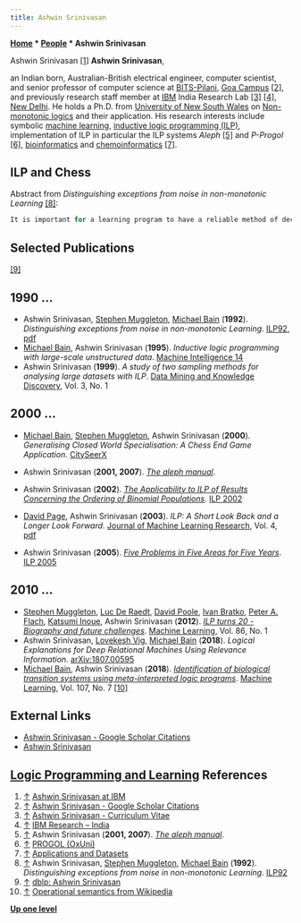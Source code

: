 ```yaml
---
title: Ashwin Srinivasan
---
```

**[Home](Home "Home") * [People](People "People") * Ashwin Srinivasan**

[](http://www.cse.iitd.ernet.in/~ashwin/) Ashwin Srinivasan <a id="cite-note-1" href="#cite-ref-1">[1]</a>
**Ashwin Srinivasan**,

an Indian born, Australian-British electrical engineer, computer scientist, and senior professor of computer science at [BITS-Pilani](https://en.wikipedia.org/wiki/Birla_Institute_of_Technology_and_Science,_Pilani), [Goa Campus](https://en.wikipedia.org/wiki/Birla_Institute_of_Technology_and_Science,_Pilani_%E2%80%93_Goa_Campus) <a id="cite-note-2" href="#cite-ref-2">[2]</a>, and previously research staff member at [IBM](index.php?title=IBM&action=edit&redlink=1 "IBM (page does not exist)") India Research Lab <a id="cite-note-3" href="#cite-ref-3">[3]</a> <a id="cite-note-4" href="#cite-ref-4">[4]</a>, [New Delhi](https://en.wikipedia.org/wiki/New_Delhi).
He holds a Ph.D. from [University of New South Wales](https://en.wikipedia.org/wiki/University_of_New_South_Wales) on [Non-monotonic logics](https://en.wikipedia.org/wiki/Non-monotonic_logic) and their application.
His research interests include symbolic [machine learning](Learning "Learning"), [inductive logic programming (ILP)](https://en.wikipedia.org/wiki/Inductive_logic_programming), implementation of ILP in particular the ILP systems *Aleph* <a id="cite-note-5" href="#cite-ref-5">[5]</a> and *P-Progol* <a id="cite-note-6" href="#cite-ref-6">[6]</a>, [bioinformatics](https://en.wikipedia.org/wiki/Bioinformatics) and [chemoinformatics](https://en.wikipedia.org/wiki/Cheminformatics) <a id="cite-note-7" href="#cite-ref-7">[7]</a>.

## ILP and Chess

Abstract from *Distinguishing exceptions from noise in non-monotonic Learning* <a id="cite-note-8" href="#cite-ref-8">[8]</a>:

```C++
It is important for a learning program to have a reliable method of deciding whether to treat errors as noise or to include them as exceptions within a growing first-order theory. We explore the use of an information-theoretic measure to decide this problem within the non-monotonic learning framework defined by Closed-World-Specialisation. The approach adopted uses a model that consists of a reference Turing machine which accepts an encoding of a theory and proofs on its input tape and generates the observed data on the output tape. Within this model, the theory is said to `compress' data if the length of the input tape is shorter than that of the output tape. Data found to be incompressible are deemed to be `noise'. We use this feature to implement a compression-guided specialisation procedure that searches for the best-fitting theory for the data (that is, the one with the shortest input tape length). The approach is empirically evaluated on the standard Inductive Logic Programming problem of learning classification rules for the [KRK](KRK "KRK") chess endgame. 

```

## Selected Publications

<a id="cite-note-9" href="#cite-ref-9">[9]</a>

## 1990 ...

- Ashwin Srinivasan, [Stephen Muggleton](Stephen_Muggleton "Stephen Muggleton"), [Michael Bain](Michael_Bain "Michael Bain") (**1992**). *Distinguishing exceptions from noise in non-monotonic Learning*. [ILP92](http://www.cs.york.ac.uk/ILP-events/ILP-1992/), [pdf](https://pdfs.semanticscholar.org/fd37/06021c2230104a6f89cc93b341b7896e26bb.pdf)
- [Michael Bain](Michael_Bain "Michael Bain"), Ashwin Srinivasan (**1995**). *Inductive logic programming with large-scale unstructured data*. [Machine Intelligence 14](http://www.doc.ic.ac.uk/~shm/MI/mi14.html)
- Ashwin Srinivasan (**1999**). *A study of two sampling methods for analysing large datasets with ILP*. [Data Mining and Knowledge Discovery](http://www.springerlink.com/content/100254/?MUD=MP), Vol. 3, No. 1

## 2000 ...

- [Michael Bain](Michael_Bain "Michael Bain"), [Stephen Muggleton](Stephen_Muggleton "Stephen Muggleton"), Ashwin Srinivasan (**2000**). *Generalising Closed World Specialisation: A Chess End Game Application*. [CitySeerX](http://citeseerx.ist.psu.edu/viewdoc/summary?doi=10.1.1.24.3499)

- Ashwin Srinivasan (**2001, 2007**). *[The aleph manual](https://www.cs.ox.ac.uk/activities/programinduction/Aleph/aleph.html)*.

- Ashwin Srinivasan (**2002**). *[The Applicability to ILP of Results Concerning the Ordering of Binomial Populations](https://link.springer.com/chapter/10.1007/3-540-36468-4_16)*. [ILP 2002](https://dblp.uni-trier.de/db/conf/ilp/ilp2002.html)

- [David Page](https://dblp.uni-trier.de/pers/hd/p/Page:David), Ashwin Srinivasan (**2003**). *ILP: A Short Look Back and a Longer Look Forward*. [Journal of Machine Learning Research](https://en.wikipedia.org/wiki/Journal_of_Machine_Learning_Research), Vol. 4, [pdf](http://www.jmlr.org/papers/volume4/page03a/page03a.pdf)

- Ashwin Srinivasan (**2005**). *[Five Problems in Five Areas for Five Years](https://link.springer.com/chapter/10.1007/11536314_28)*. [ILP 2005](https://dblp.uni-trier.de/db/conf/ilp/ilp2005.html)

## 2010 ...

- [Stephen Muggleton](Stephen_Muggleton "Stephen Muggleton"), [Luc De Raedt](Mathematician#LDRaedt "Mathematician"), [David Poole](Mathematician#DPoole "Mathematician"), [Ivan Bratko](Ivan_Bratko "Ivan Bratko"), [Peter A. Flach](https://en.wikipedia.org/wiki/Peter_Flach), [Katsumi Inoue](http://research.nii.ac.jp/~inoue/official/content_e.html), Ashwin Srinivasan (**2012**). *[ILP turns 20 - Biography and future challenges](https://link.springer.com/article/10.1007/s10994-011-5259-2)*. [Machine Learning](<https://en.wikipedia.org/wiki/Machine_Learning_(journal)>), Vol. 86, No. 1
- Ashwin Srinivasan, [Lovekesh Vig](index.php?title=Lovekesh_Vig&action=edit&redlink=1 "Lovekesh Vig (page does not exist)"), [Michael Bain](Michael_Bain "Michael Bain") (**2018**). *Logical Explanations for Deep Relational Machines Using Relevance Information*. [arXiv:1807.00595](https://arxiv.org/abs/1807.00595)
- [Michael Bain](Michael_Bain "Michael Bain"), Ashwin Srinivasan (**2018**). *[Identification of biological transition systems using meta-interpreted logic programs](https://link.springer.com/article/10.1007/s10994-018-5709-1)*. [Machine Learning](<https://en.wikipedia.org/wiki/Machine_Learning_(journal)>), Vol. 107, No. 7 <a id="cite-note-10" href="#cite-ref-10">[10]</a>

## External Links

- [Ashwin Srinivasan - Google Scholar Citations](https://scholar.google.com.au/citations?user=zpNTeogAAAAJ&hl=en)
- [Ashwin Srinivasan](http://www.cse.iitd.ernet.in/~ashwin/)

## [Logic Programming and Learning](http://www.cse.iitd.ernet.in/~ashwin/courses/lpl/index.html) References

1. <a id="cite-ref-1" href="#cite-note-1">↑</a> [Ashwin Srinivasan at IBM](http://www.cse.iitd.ernet.in/~ashwin/)
1. <a id="cite-ref-2" href="#cite-note-2">↑</a> [Ashwin Srinivasan - Google Scholar Citations](https://scholar.google.com.au/citations?user=zpNTeogAAAAJ&hl=en)
1. <a id="cite-ref-3" href="#cite-note-3">↑</a> [Ashwin Srinivasan - Curriculum Vitae](http://www.cse.iitd.ernet.in/~ashwin/work/resume.html)
1. <a id="cite-ref-4" href="#cite-note-4">↑</a> [IBM Research – India](http://www-07.ibm.com/in/research/)
1. <a id="cite-ref-5" href="#cite-note-5">↑</a> Ashwin Srinivasan (**2001, 2007**). *[The aleph manual](https://www.cs.ox.ac.uk/activities/programinduction/Aleph/aleph.html)*.
1. <a id="cite-ref-6" href="#cite-note-6">↑</a> [PROGOL (OxUni)](http://www-ai.ijs.si/~ilpnet/systems/progol.html)
1. <a id="cite-ref-7" href="#cite-note-7">↑</a> [Applications and Datasets](http://www.cse.iitd.ernet.in/~ashwin/work/machlearn/ilp/applications.html)
1. <a id="cite-ref-8" href="#cite-note-8">↑</a> Ashwin Srinivasan, [Stephen Muggleton](Stephen_Muggleton "Stephen Muggleton"), [Michael Bain](Michael_Bain "Michael Bain") (**1992**). *Distinguishing exceptions from noise in non-monotonic Learning*. [ILP92](http://www.cs.york.ac.uk/ILP-events/ILP-1992/)
1. <a id="cite-ref-9" href="#cite-note-9">↑</a> [dblp: Ashwin Srinivasan](https://dblp.uni-trier.de/pers/hd/s/Srinivasan:Ashwin)
1. <a id="cite-ref-10" href="#cite-note-10">↑</a> [Operational semantics from Wikipedia](https://en.wikipedia.org/wiki/Operational_semantics)

**[Up one level](Engines "Engines")**

